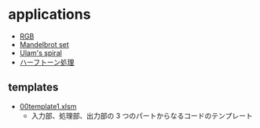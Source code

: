 applications
===========

- [RGB](./RGB/)
- [Mandelbrot set](./mandelbrot/)
- [Ulam's spiral](./ulam/)
- [ハーフトーン処理](./halftone/)


templates
---------

- [00template1.xlsm](./00template1.xlsm)
  - 入力部、処理部、出力部の 3 つのパートからなるコードのテンプレート
